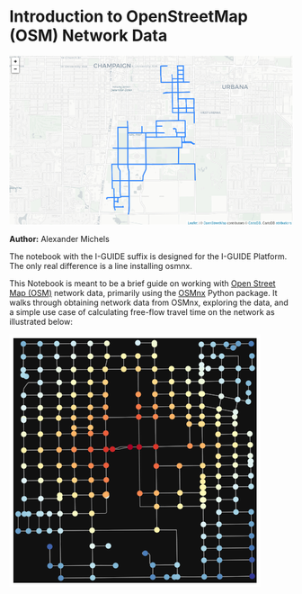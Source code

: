 # Introduction to OpenStreetMap (OSM) Network Data

![OSMnx Street Network](img/OSMnx.png)

**Author:** Alexander Michels

The notebook with the I-GUIDE suffix is designed for the I-GUIDE Platform. The only real difference is a line installing osmnx.

This Notebook is meant to be a brief guide on working with [Open Street Map (OSM)](https://www.openstreetmap.org/) network data, primarily using the [OSMnx](https://osmnx.readthedocs.io/) Python package. It walks through obtaining network data from OSMnx, exploring the data, and a simple use case of calculating free-flow travel time on the network as illustrated below:

![Travel time on an OSMNX network](img/DistOSMnx.png)
